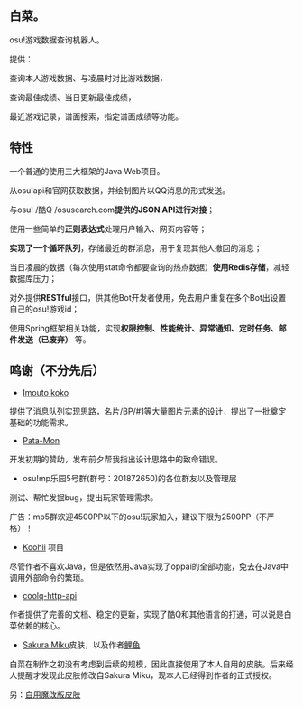 ## 白菜。

osu!游戏数据查询机器人。

提供：

查询本人游戏数据、与凌晨时对比游戏数据，

查询最佳成绩、当日更新最佳成绩，

最近游戏记录，谱面搜索，指定谱面成绩等功能。


## 特性

一个普通的使用三大框架的Java Web项目。

从osu!api和官网获取数据，并绘制图片以QQ消息的形式发送。

与osu! /酷Q /osusearch.com**提供的JSON API进行对接**；

使用一些简单的**正则表达式**处理用户输入、网页内容等；

**实现了一个循环队列**，存储最近的群消息，用于复现其他人撤回的消息；

当日凌晨的数据（每次使用stat命令都要查询的热点数据）**使用Redis存储**，减轻数据库压力；

对外提供**RESTful**接口，供其他Bot开发者使用，免去用户重复在多个Bot出设置自己的osu!游戏id；

使用Spring框架相关功能，实现**权限控制、性能统计、异常通知、定时任务、邮件发送（已废弃）** 等。


## 鸣谢（不分先后）

+ [Imouto koko](https://osu.ppy.sh/u/7679162)

提供了消息队列实现思路，名片/BP/#1等大量图片元素的设计，提出了一批奠定基础的功能需求。

+ [Pata-Mon](https://osu.ppy.sh/u/6149313)

开发初期的赞助，发布前夕帮我指出设计思路中的致命错误。

+ osu!mp乐园5号群(群号：201872650)的各位群友以及管理层

测试、帮忙发掘bug，提出玩家管理需求。

广告：mp5群欢迎4500PP以下的osu!玩家加入，建议下限为2500PP（不严格）！

+ [Koohii](https://github.com/Francesco149/koohii) 项目

尽管作者不喜欢Java，但是依然用Java实现了oppai的全部功能，免去在Java中调用外部命令的繁琐。

+ [coolq-http-api](https://github.com/richardchien/coolq-http-api)

作者提供了完善的文档、稳定的更新，实现了酷Q和其他语言的打通，可以说是白菜依赖的核心。

+ [Sakura Miku](https://tieba.baidu.com/p/4399134680)皮肤，以及作者[鲤鱼](https://osu.ppy.sh/u/4642549)

白菜在制作之初没有考虑到后续的规模，因此直接使用了本人自用的皮肤。后来经人提醒才发现此皮肤修改自Sakura Miku，现本人已经得到作者的正式授权。

另：[自用魔改版皮肤](http://www.mothership.top/skin)
